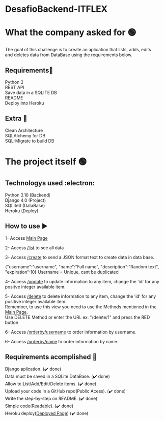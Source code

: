 # DesafioBackend-ITFLEX

# What the company asked for  :green_circle:
The goal of this challenge is to create an aplication that lists, adds, edits and deletes data from DataBase using the requirements below.

## Requirements:shopping_cart:
Python 3<br/>
REST API<br/>
Save data in a SQLITE DB<br/>
README<br/>
Deploy into Heroku<br/>

## Extra :rocket:
Clean Architecture<br/>
SQLAlchemy for DB<br/>
SQL-Migrate to build DB<br/>

# The project itself :green_circle:
## Technologys used :electron:
Python 3.10 (Backend)<br />
Django 4.0 (Project)<br />
SQLite3 (DataBase)<br />
Heroku (Deploy)<br />

## How to use :arrow_forward:
1- Access [Main Page](https://arcane-refuge-76371.herokuapp.com/)

2- Access [/list](https://arcane-refuge-76371.herokuapp.com/list) to see all data

3- Access [/create](https://arcane-refuge-76371.herokuapp.com/create) to send a JSON format text to create data in data base.

{"username":"username", "name":"Full name", "description":"Random text", "expiration":10}
Username = Unique, cant be duplicated

4- Access [/update](https://arcane-refuge-76371.herokuapp.com/update/id) to update information to any item, change the 'id' for any positve integer available item.

5- Access [/delete](https://arcane-refuge-76371.herokuapp.com/delete/id) to delete information to any item, change the 'id' for any positive integer available item.
<br/>Remember, to use this view you need to use the Methods mentioned in the [Main Page](https://arcane-refuge-76371.herokuapp.com/).
<br/>Use DELETE Method or enter the URL ex: "/delete/1" and press the RED button.

6- Access [/orderby/username](https://arcane-refuge-76371.herokuapp.com/orderby/username) to order information by username.

6- Access [/orderby/name](https://arcane-refuge-76371.herokuapp.com/orderby/name) to order information by name.

## Requirements acomplished :brain:
Django aplication. (:heavy_check_mark: done) <br /> 
Data must be saved in a SQLite DataBase. (:heavy_check_mark: done)<br />
Allow to List/Add/Edit/Delete items. (:heavy_check_mark: done)<br />
Upload your code in a GitHub repo(Public Acess). (:heavy_check_mark: done)<br />
Write the step-by-step on README. (:heavy_check_mark: done)<br />
Simple code(Readable). (:heavy_check_mark: done)<br />
Heroku deploy([Deployed Page](https://arcane-refuge-76371.herokuapp.com/)) (:heavy_check_mark: done)<br />
